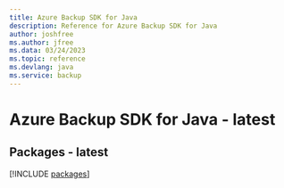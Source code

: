 ```yaml
---
title: Azure Backup SDK for Java
description: Reference for Azure Backup SDK for Java
author: joshfree
ms.author: jfree
ms.data: 03/24/2023
ms.topic: reference
ms.devlang: java
ms.service: backup
---
```

# Azure Backup SDK for Java - latest
## Packages - latest
[!INCLUDE [packages](backup-index.md)]